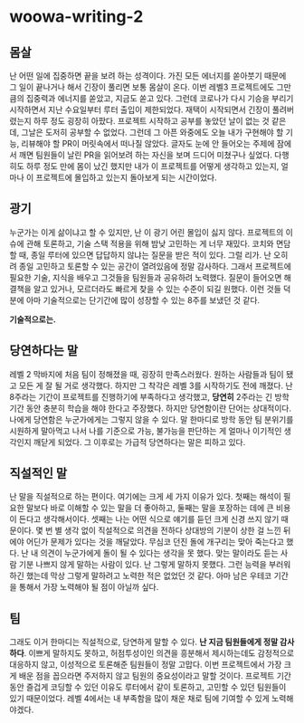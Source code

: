 # woowa-writing-2

## 몸살
난 어떤 일에 집중하면 끝을 보려 하는 성격이다. 가진 모든 에너지를 쏟아붓기 때문에 그 일이 끝나거나 해서 긴장이 풀리면 보통 몸살이 온다. 이번 레벨3 프로젝트에도 그만큼의 집중력과 에너지를 쏟았고, 지금도 쏟고 있다. 그런데 코로나가 다시 기승을 부리기 시작하면서 지난 수요일부터 루터 출입이 제한되었다. 재택이 시작되면서 긴장이 풀려버렸는지 하루 정도 굉장히 아팠다. 프로젝트 시작하고 공부를 놓았던 날이 없는 것 같은데, 그날은 도저히 공부할 수 없었다. 그런데 그 아픈 와중에도 오늘 내가 구현해야 할 기능, 리뷰해야 할 PR이 머릿속에서 떠나질 않았다. 글자도 눈에 안 들어오는 주제에 잠에서 깨면 팀원들이 날린 PR을 읽어보려 하는 자신을 보며 드디어 미쳤구나 싶었다. 다행히도 하루 정도 만에 몸이 났긴 했지만 내가 이 프로젝트를 어떻게 생각하고 있는지, 얼마나 이 프로젝트에 몰입하고 있는지 돌아보게 되는 시간이었다.

## 광기
누군가는 이게 삶이냐고 할 수 있지만, 난 이 광기 어린 몰입이 싫지 않다. 프로젝트의 이슈에 관해 토론하고, 기술 스택 적용을 위해 밤낮 고민하는 게 너무 재밌다. 코치와 면담할 때, 종일 루터에 있으면 답답하지 않냐는 질문을 받은 적이 있다. 그럴 리가. 난 오히려 종일 고민하고 토론할 수 있는 공간이 열려있음에 정말 감사하다. 그래서 프로젝트에 필요한 기술, 지식을 배우고 그것들을 팀원들과 공유하려 노력했다. 질문이 들어오면 해결책을 알고 있거나, 모르더라도 빠르게 찾을 수 있는 수준이 되길 원했다. 이런 것들 덕분에 아마 기술적으로는 단기간에 많이 성장할 수 있는 8주를 보냈던 것 같다.

**기술적으로는.**


## 당연하다는 말
레벨 2 막바지에 처음 팀이 정해졌을 때, 굉장히 만족스러웠다. 원하는 사람들과 팀이 됐고 모든 게 잘 될 거로 생각했다. 하지만 그 착각은 레벨 3를 시작하기도 전에 깨졌다.
난 8주라는 기간이 프로젝트를 진행하기에 부족하다고 생각했고, **당연히** 2주라는 긴 방학 기간 동안 충분히 학습을 해야 한다고 주장했다. 하지만 당연함이란 단어는 상대적이다. 나에게 당연함은 누군가에게는 그렇지 않을 수 있다. 말 한마디로 방학 동안 팀 분위기를 시원하게 말아먹고 나서 나를 기준으로 가능, 불가능을 판단하는 게 얼마나 이기적인 생각인지 깨닫게 되었다. 그 이후로는 가급적 당연하다는 말은 피하고 있다.

## 직설적인 말
난 말을 직설적으로 하는 편이다. 여기에는 크게 세 가지 이유가 있다. 첫째는 해석이 필요한 말보다 바로 이해할 수 있는 말을 더 좋아하고, 둘째는 말을 포장하는 데에 큰 비용이 든다고 생각해서이다. 셋째는 나는 어떤 식으로 얘기를 듣던 크게 신경 쓰지 않기 때문이다. 몇 번 별 생각 없이 직설적으로 의견을 전하다 상대방의 기분이 상한 걸 느낀 뒤에야 어딘가 문제가 있다는 것을 깨달았다. 무심코 던진 돌에 개구리는 맞아 죽는다고 했다. 난 내 의견이 누군가에게 돌이 될 수 있다는 생각을 못 했다. 맞는 말이라도 듣는 사람 기분 나쁘지 않게 말하는 사람이 있다. 난 그렇게 말하지 못했다. 그런 능력을 부러워하긴 했는데 막상 그렇게 말하려고 노력한 적은 없었던 것 같다. 아마 남은 우테코 기간을 통해서 가장 노력해야 될 점이 아닐까 싶다.


## 팀
그래도 이거 한마디는 직설적으로, 당연하게 말할 수 있다. **난 지금 팀원들에게 정말 감사하다**. 이쁘게 말하지도 못하고, 허점투성이인 의견을 흥분해서 제시하는데도 감정적으로 대응하지 않고, 이성적으로 토론해준 팀원들이 정말 고맙다. 이번 프로젝트에서 가장 크게 배운 점을 꼽으라면 주저하지 않고 팀원의 중요성이라고 말할 것이다. 프로젝트 기간 동안 즐겁게 코딩할 수 있던 이유도 루터에서 같이 토론하고, 고민할 수 있던 팀원들이 있기 때문이었다. 레벨 4에서는 내 부족함을 많이 채운 채로 팀에 기여할 수 있게 노력해야겠다.
